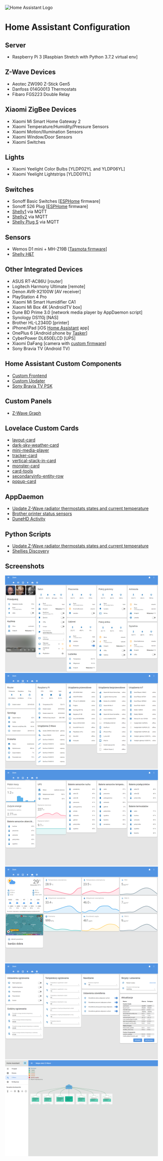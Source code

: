 ![Home Assistant Logo](https://github.com/brianjking/hass-config/blob/master/images/hass.png "Home Assistant Logo")

# Home Assistant Configuration

## Server

* Raspberry Pi 3 [Raspbian Stretch with Python 3.7.2 virtual env]

## Z-Wave Devices

* Aeotec ZW090 Z-Stick Gen5
* Danfoss 014G0013 Thermostats
* Fibaro FGS223 Double Relay

## Xiaomi ZigBee Devices

* Xiaomi Mi Smart Home Gateway 2
* Xiaomi Temperature/Humidity/Pressure Sensors
* Xiaomi Motion/Illumination Sensors
* Xiaomi Window/Door Sensors
* Xiaomi Switches

## Lights

* Xiaomi Yeelight Color Bulbs [YLDP02YL and YLDP06YL]
* Xiaomi Yeelight Lightstrips [YLDD01YL]

## Switches

* Sonoff Basic Switches [[ESPHome](https://esphome.io) firmware]
* Sonoff S26 Plug [[ESPHome](https://esphome.io) firmware]
* [Shelly1](https://shelly.cloud/shelly1-open-source/) via MQTT
* [Shelly2](https://shelly.cloud/shelly2/) via MQTT
* [Shelly Plug S](https://shelly.cloud/shelly-plug-s/) via MQTT

## Sensors

* Wemos D1 mini + MH-Z19B [[Tasmota firmware](https://github.com/arendst/Sonoff-Tasmota)]
* [Shelly H&T](https://shelly.cloud/shelly-humidity-and-temperature/)

## Other Integrated Devices

* ASUS RT-AC86U [router]
* Logitech Harmony Ultimate [remote]
* Denon AVR-X2100W [AV receiver]
* PlayStation 4 Pro
* Xiaomi Mi Smart Humidifier CA1
* Xiaomi Mi Box 4K [AndroidTV box]
* Dune BD Prime 3.0 [network media player by AppDaemon script]
* Synology DS110j [NAS]
* Brother HL-L2340D [printer]
* iPhone/iPad [iOS [Home Assistant](https://itunes.apple.com/us/app/home-assistant-companion/id1099568401) app]
* OnePlus 6 [Android phone by [Tasker](https://play.google.com/store/apps/details?id=net.dinglisch.android.taskerm)]
* CyberPower DL650ELCD [UPS]
* Xiaomi DaFang [camera with [custom firmware](https://github.com/EliasKotlyar/Xiaomi-Dafang-Hacks)]
* Sony Bravia TV (Android TV)

## Home Assistant Custom Components

* [Custom Frontend](https://github.com/home-assistant/home-assistant/pull/10783)
* [Custom Updater](https://github.com/custom-components/custom_updater)
* [Sony Bravia TV PSK](https://github.com/custom-components/media_player.braviatv_psk)

## Custom Panels

* [Z-Wave Graph](https://gist.github.com/AdamNaj/cbf4d792a22f443fe9d354e4dca4de00)

## Lovelace Custom Cards

* [layout-card](https://github.com/thomasloven/lovelace-layout-card)
* [dark-sky-weather-card](https://github.com/iammexx/home-assistant-config/tree/master/ui/darksky)
* [mini-media-player](https://github.com/kalkih/mini-media-player)
* [tracker-card](https://github.com/custom-cards/tracker-card)
* [vertical-stack-in-card](https://github.com/custom-cards/vertical-stack-in-card)
* [monster-card](https://community.home-assistant.io/t/lovelace-bringing-back-entity-filter-monster-card/58701)
* [card-tools](https://github.com/thomasloven/lovelace-card-tools)
* [secondaryinfo-entity-row](https://github.com/MizterB/lovelace-secondaryinfo-entity-row)
* [popup-card](https://github.com/thomasloven/lovelace-popup-card)

## AppDaemon

* [Update Z-Wave radiator thermostats states and current temperature](https://github.com/bieniu/home-assistant-config/blob/master/apps/thermostats_update.py)
* [Brother printer status sensors](https://github.com/bieniu/home-assistant-config/blob/master/apps/brother_printer_status.py)
* [DuneHD Activity](https://github.com/bieniu/home-assistant-config/blob/master/apps/dune_activity.py)

## Python Scripts

* [Update Z-Wave radiator thermostats states and current temperature](https://github.com/bieniu/home-assistant-config/blob/master/python_scripts/thermostat_update.py)
* [Shellies Discovery](https://github.com/bieniu/home-assistant-config/blob/master/python_scripts/shellies_discovery.py)

## Screenshots

![HA Overview](https://github.com/bieniu/home-assistant-config/blob/master/screenshots/HA-overview.png)
![HA Network](https://github.com/bieniu/home-assistant-config/blob/master/screenshots/HA-network.png)
![HA Energy](https://github.com/bieniu/home-assistant-config/blob/master/screenshots/HA-energy.png)
![HA Climate](https://github.com/bieniu/home-assistant-config/blob/master/screenshots/HA-climate.png)
![HA Settings](https://github.com/bieniu/home-assistant-config/blob/master/screenshots/HA-settings.png)
![HA ZWave](https://github.com/bieniu/home-assistant-config/blob/master/screenshots/HA-zwave.png)
